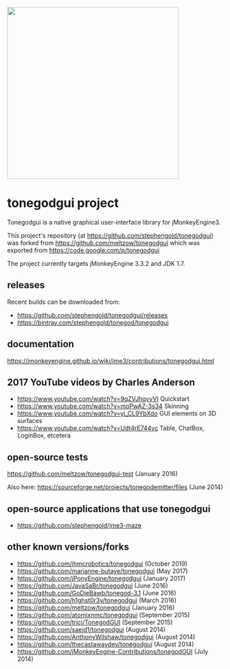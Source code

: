 <img height="399" src="https://i.imgur.com/eEUqt50.png">

# tonegodgui project

Tonegodgui is a native graphical user-interface library for jMonkeyEngine3.

This project's repository (at https://github.com/stephengold/tonegodgui)
was forked from https://github.com/meltzow/tonegodgui
which was exported from https://code.google.com/p/tonegodgui

The project currently targets jMonkeyEngine 3.3.2 and JDK 1.7.

## releases

Recent builds can be downloaded from:

* https://github.com/stephengold/tonegodgui/releases
* https://bintray.com/stephengold/tonegod/tonegodgui

## documentation

https://jmonkeyengine.github.io/wiki/jme3/contributions/tonegodgui.html

## 2017 YouTube videos by Charles Anderson

* https://www.youtube.com/watch?v=9qZVJhqvvVI Quickstart
* https://www.youtube.com/watch?v=moPwAZ-3s34 Skinning
* https://www.youtube.com/watch?v=yj_CL9YbXdo GUI elements on 3D surfaces
* https://www.youtube.com/watch?v=Udt4rE744vc Table, ChatBox, LoginBox, etcetera

## open-source tests

https://github.com/meltzow/tonegodgui-test (January 2016)

Also here:  https://sourceforge.net/projects/tonegodemitter/files (June 2014)

## open-source applications that use tonegodgui

* https://github.com/stephengold/jme3-maze

## other known versions/forks

* https://github.com/ihmcrobotics/tonegodgui (October 2019)
* https://github.com/marianne-butaye/tonegodgui (May 2017)
* https://github.com/jPonyEngine/tonegodgui (January 2017)
* https://github.com/JavaSaBr/tonegodgui (June 2016)
* https://github.com/GoDieBawb/tonegod-3.1 (June 2016)
* https://github.com/h1ghst0r3y/tonegodgui (March 2016)
* https://github.com/meltzow/tonegodgui (January 2016)
* https://github.com/atomixnmc/tonegodgui (September 2015)
* https://github.com/tricj/TonegodGUI (September 2015)
* https://github.com/saeid1/tonegodgui (August 2014)
* https://github.com/AnthonyWilshaw/tonegodgui (August 2014)
* https://github.com/thecastawaydev/tonegodgui (August 2014)
* https://github.com/jMonkeyEngine-Contributions/tonegodGUI (July 2014)